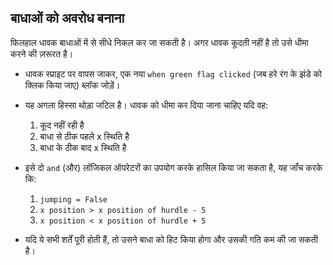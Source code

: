 ## बाधाओं को अवरोध बनाना

फिलहाल धावक बाधाओं में से सीधे निकल कर जा सकती है। अगर धावक कूदती नहीं है तो उसे धीमा करने की ज़रूरत है।

- धावक स्प्राइट पर वापस जाकर, एक नया `when green flag clicked` (जब हरे रंग के झंडे को क्लिक किया जाए) ब्लॉक जोड़ें।
- यह अगला हिस्सा थोड़ा जटिल है। धावक को धीमा कर दिया जाना चाहिए यदि वह: 
    1. कूद नहीं रही है
    2. बाधा से ठीक पहले x स्थिति है
    3. बाधा के ठीक बाद x स्थिति है
- इसे दो `and` (और) लॉजिकल ऑपरेटरों का उपयोग करके हासिल किया जा सकता है, यह जाँच करके कि: 
    1. `jumping = False`
    2. `x position > x position of hurdle - 5`
    3. `x position < x position of hurdle + 5`

- यदि ये सभी शर्तें पूरी होती हैं, तो उसने बाधा को हिट किया होगा और उसकी गति कम की जा सकती है।
    
    <!--
when green flag clicked
forever
if <<(jumping)=[False]>and<<(x position) > (([x position v] of [Sprite3 v])- [5])> and <(x position) < (([x position v] of [Sprite3 v]) + [5])>>>
set [speed V] to [2]
-->
    
    ![स्क्रिप्ट](images/collide.png)